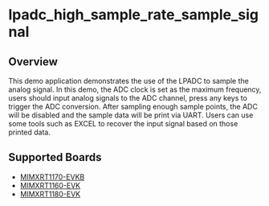 # lpadc_high_sample_rate_sample_signal

## Overview
This demo application demonstrates the use of the LPADC to sample the analog signal. In this demo, the ADC clock is
set as the maximum frequency, users should input analog signals to the ADC channel, press any keys to trigger the ADC
conversion. After sampling enough sample points, the ADC will be disabled and the sample data will be print via UART.
Users can use some tools such as EXCEL to recover the input signal based on those printed data.

## Supported Boards
- [MIMXRT1170-EVKB](../../../../_boards/evkbmimxrt1170/demo_apps/lpadc_high_sample_rate/sample_signal/example_board_readme.md)
- [MIMXRT1160-EVK](../../../../_boards/evkmimxrt1160/demo_apps/lpadc_high_sample_rate/sample_signal/example_board_readme.md)
- [MIMXRT1180-EVK](../../../../_boards/evkmimxrt1180/demo_apps/lpadc_high_sample_rate/sample_signal/example_board_readme.md)
